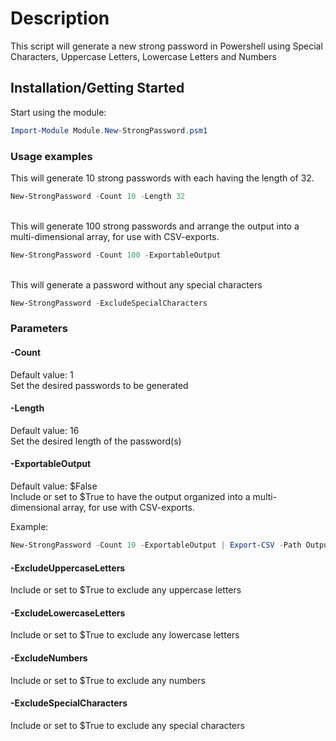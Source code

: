 # Description #

This script will generate a new strong password in Powershell using Special Characters, Uppercase Letters, Lowercase Letters and Numbers


## Installation/Getting Started ##

Start using the module:

```powershell
Import-Module Module.New-StrongPassword.psm1
```

### Usage examples ###

This will generate 10 strong passwords with each having the length of 32.

```powershell
New-StrongPassword -Count 10 -Length 32
```

\
This will generate 100 strong passwords and arrange the output into a multi-dimensional array, for use with CSV-exports.

```powershell
New-StrongPassword -Count 100 -ExportableOutput
```

\
This will generate a password without any special characters

```powershell
New-StrongPassword -ExcludeSpecialCharacters
```

### Parameters ###

#### **-Count** ####

Default value: 1 \
Set the desired passwords to be generated

#### **-Length** ####

Default value: 16 \
Set the desired length of the password(s)

#### **-ExportableOutput** ####

Default value: $False \
Include or set to $True to have the output organized into a multi-dimensional array, for use with CSV-exports.

Example:
```powershell
New-StrongPassword -Count 10 -ExportableOutput | Export-CSV -Path Output.csv -Encoding UTF8 -Delimiter ";"
```
#### **-ExcludeUppercaseLetters** ####

Include or set to $True to exclude any uppercase letters 

#### **-ExcludeLowercaseLetters** ####

Include or set to $True to exclude any lowercase letters 

#### **-ExcludeNumbers** ####

Include or set to $True to exclude any numbers

#### **-ExcludeSpecialCharacters** ####

Include or set to $True to exclude any special characters 
